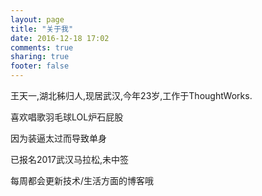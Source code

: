 ```yaml
---
layout: page
title: "关于我"
date: 2016-12-18 17:02
comments: true
sharing: true
footer: false
---
```

王天一,湖北秭归人,现居武汉,今年23岁,工作于ThoughtWorks.

喜欢唱歌羽毛球LOL炉石屁股

因为装逼太过而导致单身

已报名2017武汉马拉松,未中签

每周都会更新技术/生活方面的博客哦